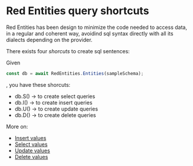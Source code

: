 # Red Entities query shortcuts

Red Entities has been design to minimize the code needed to access data, in a regular and coherent way, avoidind sql syntax directly with all its dialects depending on the provider.

There exists four *shorcuts* to create sql sentences:

Given 

```js
const db = await RedEntities.Entities(sampleSchema);
```

, you have these shorcuts:

- db.S() -> to create select queries
- db.I() -> to create insert queries
- db.U() -> to create update queries
- db.D() -> to create delete queries

More on:

- [Insert values](docs/insert.md)
- [Select values](docs/select.md)
- [Update values](docs/update.md)
- [Delete values](docs/delete.md)
